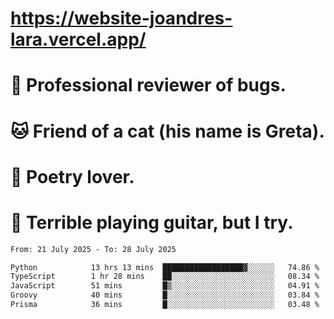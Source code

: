 # https://website-joandres-lara.vercel.app/
# 🐛 Professional reviewer of bugs.
# 🐱 Friend of a cat (his name is Greta).
# 📜 Poetry lover.
# 🎸 Terrible playing guitar, but I try.

<!--START_SECTION:waka-->

```txt
From: 21 July 2025 - To: 28 July 2025

Python            13 hrs 13 mins  ██████████████████▓░░░░░░   74.86 %
TypeScript        1 hr 28 mins    ██░░░░░░░░░░░░░░░░░░░░░░░   08.34 %
JavaScript        51 mins         █▒░░░░░░░░░░░░░░░░░░░░░░░   04.91 %
Groovy            40 mins         █░░░░░░░░░░░░░░░░░░░░░░░░   03.84 %
Prisma            36 mins         █░░░░░░░░░░░░░░░░░░░░░░░░   03.48 %
```

<!--END_SECTION:waka-->
